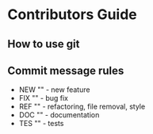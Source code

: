 # Contributors Guide

## How to use git

## Commit message rules
* NEW "" - new feature
* FIX "" - bug fix
* REF "" - refactoring, file removal, style
* DOC "" - documentation
* TES "" - tests
